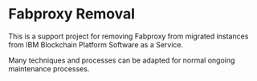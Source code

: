 # Fabproxy Removal

This is a support project for removing Fabproxy from migrated instances from IBM Blockchain Platform Software as a Service.

Many techniques and processes can be adapted for normal ongoing maintenance processes.
